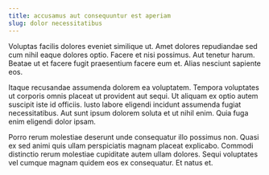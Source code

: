 ```yaml
---
title: accusamus aut consequuntur est aperiam
slug: dolor necessitatibus
---
```


Voluptas facilis dolores eveniet similique ut. Amet dolores repudiandae sed cum nihil eaque dolores optio. Facere et nisi possimus. Aut tenetur harum. Beatae ut et facere fugit praesentium facere eum et. Alias nesciunt sapiente eos.

Itaque recusandae assumenda dolorem ea voluptatem. Tempora voluptates ut corporis omnis placeat ut provident aut sequi. Ut aliquam ex optio autem suscipit iste id officiis. Iusto labore eligendi incidunt assumenda fugiat necessitatibus. Aut sunt ipsum dolorem soluta et ut nihil enim. Quia fuga enim eligendi dolor ipsam.

Porro rerum molestiae deserunt unde consequatur illo possimus non. Quasi ex sed animi quis ullam perspiciatis magnam placeat explicabo. Commodi distinctio rerum molestiae cupiditate autem ullam dolores. Sequi voluptates vel cumque magnam quidem eos ex consequatur. Et natus et.
